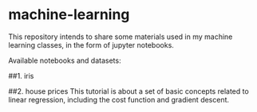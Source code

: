 # machine-learning
This repository intends to share some materials used in my machine learning classes, in the form of jupyter notebooks.

Available notebooks and datasets:

##1. iris

##2. house prices
This tutorial is about a set of basic concepts related to linear regression, including the cost function and gradient descent.
